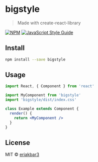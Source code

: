 # bigstyle

> Made with create-react-library

[![NPM](https://img.shields.io/npm/v/bigstyle.svg)](https://www.npmjs.com/package/bigstyle) [![JavaScript Style Guide](https://img.shields.io/badge/code_style-standard-brightgreen.svg)](https://standardjs.com)

## Install

```bash
npm install --save bigstyle
```

## Usage

```jsx
import React, { Component } from 'react'

import MyComponent from 'bigstyle'
import 'bigstyle/dist/index.css'

class Example extends Component {
  render() {
    return <MyComponent />
  }
}
```

## License

MIT © [eriakbar3](https://github.com/eriakbar3)
